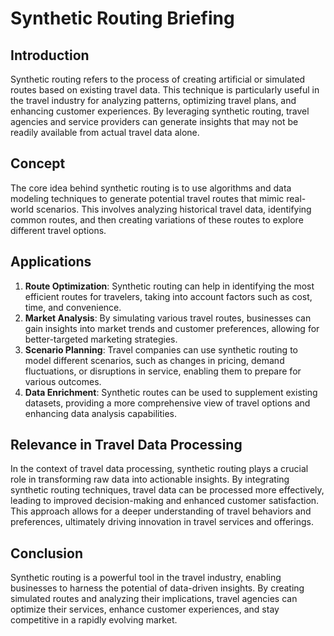 # Synthetic Routing Briefing

## Introduction
Synthetic routing refers to the process of creating artificial or simulated routes based on existing travel data. This technique is particularly useful in the travel industry for analyzing patterns, optimizing travel plans, and enhancing customer experiences. By leveraging synthetic routing, travel agencies and service providers can generate insights that may not be readily available from actual travel data alone.

## Concept
The core idea behind synthetic routing is to use algorithms and data modeling techniques to generate potential travel routes that mimic real-world scenarios. This involves analyzing historical travel data, identifying common routes, and then creating variations of these routes to explore different travel options.

## Applications
1. **Route Optimization**: Synthetic routing can help in identifying the most efficient routes for travelers, taking into account factors such as cost, time, and convenience.
2. **Market Analysis**: By simulating various travel routes, businesses can gain insights into market trends and customer preferences, allowing for better-targeted marketing strategies.
3. **Scenario Planning**: Travel companies can use synthetic routing to model different scenarios, such as changes in pricing, demand fluctuations, or disruptions in service, enabling them to prepare for various outcomes.
4. **Data Enrichment**: Synthetic routes can be used to supplement existing datasets, providing a more comprehensive view of travel options and enhancing data analysis capabilities.

## Relevance in Travel Data Processing
In the context of travel data processing, synthetic routing plays a crucial role in transforming raw data into actionable insights. By integrating synthetic routing techniques, travel data can be processed more effectively, leading to improved decision-making and enhanced customer satisfaction. This approach allows for a deeper understanding of travel behaviors and preferences, ultimately driving innovation in travel services and offerings.

## Conclusion
Synthetic routing is a powerful tool in the travel industry, enabling businesses to harness the potential of data-driven insights. By creating simulated routes and analyzing their implications, travel agencies can optimize their services, enhance customer experiences, and stay competitive in a rapidly evolving market.